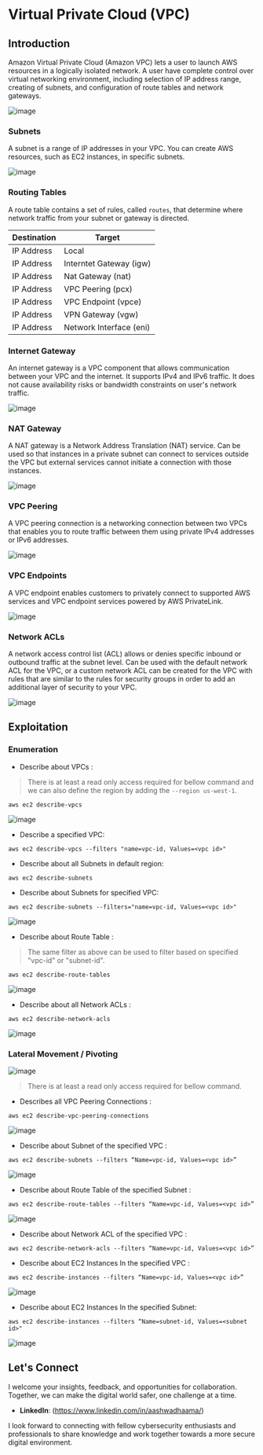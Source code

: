 # Virtual Private Cloud (VPC)

## Introduction

Amazon Virtual Private Cloud (Amazon VPC) lets a user to launch AWS resources in a logically isolated network. A user have complete control over virtual networking environment, including selection of IP address range, creating of subnets, and configuration of route tables and network gateways.

![image](https://github.com/vsang181/AWS-Cloud-Red-Teaming/assets/28651683/969c4694-26bb-48fe-af71-51154f63f951)

### Subnets

A subnet is a range of IP addresses in your VPC. You can create AWS resources, such as EC2 instances, in specific subnets.

![image](https://github.com/vsang181/AWS-Cloud-Red-Teaming/assets/28651683/038d5fac-7b7c-4b1f-8b39-e9cd5664fb6d)

### Routing Tables

A route table contains a set of rules, called `routes`, that determine where network traffic from your subnet or gateway is directed.

|Destination|Target|
|---|---|
|IP Address|Local|
|IP Address|Interntet Gateway (igw)|
|IP Address|Nat Gateway (nat)|
|IP Address|VPC Peering (pcx)|
|IP Address|VPC Endpoint (vpce)|
|IP Address|VPN Gateway (vgw)|
|IP Address|Network Interface (eni)|

### Internet Gateway

An internet gateway is a VPC component that allows communication between your VPC and the internet. It supports IPv4 and IPv6 traffic. It does not cause availability risks or bandwidth constraints on user's network traffic.

![image](https://github.com/vsang181/AWS-Cloud-Red-Teaming/assets/28651683/b3c4b35c-2ed7-4e30-8d85-4423fcdab464)

### NAT Gateway

A NAT gateway is a Network Address Translation (NAT) service. Can be used so that instances in a private subnet can connect to services outside the VPC but external services cannot initiate a connection with those instances.

![image](https://github.com/vsang181/AWS-Cloud-Red-Teaming/assets/28651683/7dfef54e-6bcc-4325-b7f0-e51d3f429eb9)

### VPC Peering

A VPC peering connection is a networking connection between two VPCs that enables you to route traffic between them using private IPv4 addresses or IPv6 addresses.

![image](https://github.com/vsang181/AWS-Cloud-Red-Teaming/assets/28651683/86ef26f6-520b-4f9d-85c7-3f835975f057)

### VPC Endpoints

A VPC endpoint enables customers to privately connect to supported AWS services and VPC endpoint services powered by AWS PrivateLink.

![image](https://github.com/vsang181/AWS-Cloud-Red-Teaming/assets/28651683/ad253e62-1dab-454b-8e50-068cf676b76e)

### Network ACLs

A network access control list (ACL) allows or denies specific inbound or outbound traffic at the subnet level. Can be used with the default network ACL for the VPC, or a custom network ACL can be created for the VPC with rules that are similar to the rules for security groups in order to add an additional layer of security to your VPC.

![image](https://github.com/vsang181/AWS-Cloud-Red-Teaming/assets/28651683/84db2894-7c56-4f66-820e-6219d8c9c455)

## Exploitation

### Enumeration

- Describe about VPCs :
 
> There is at least a read only access required for bellow command and we can also define the region by adding the `--region us-west-1`. 

```
aws ec2 describe-vpcs
```

![image](https://github.com/vsang181/AWS-Cloud-Red-Teaming/assets/28651683/14b15bfe-9471-44e5-8c57-a9294b937f2e)

- Describe a specified VPC:

```
aws ec2 describe-vpcs --filters "name=vpc-id, Values=<vpc id>"
```

- Describe about all Subnets in default region:

```
aws ec2 describe-subnets
```

- Describe about Subnets for specified VPC:

```
aws ec2 describe-subnets --filters="name=vpc-id, Values=<vpc id>"
```

![image](https://github.com/vsang181/AWS-Cloud-Red-Teaming/assets/28651683/95b8a5c9-4f98-4764-a62f-57047f91c2dd)

- Describe about Route Table :

> The same filter as above can be used to filter based on specified "vpc-id" or "subnet-id". 

```
aws ec2 describe-route-tables
```

![image](https://github.com/vsang181/AWS-Cloud-Red-Teaming/assets/28651683/dc52dee3-a574-41f3-9bf8-f7f5647b13de)

- Describe about all Network ACLs :

```
aws ec2 describe-network-acls
```

![image](https://github.com/vsang181/AWS-Cloud-Red-Teaming/assets/28651683/554bd7be-0ca3-4205-8820-fc77115c9725)

### Lateral Movement / Pivoting

![image](https://github.com/vsang181/AWS-Cloud-Red-Teaming/assets/28651683/b06d3a55-182e-4209-b509-51c816d44a3a)

> There is at least a read only access required for bellow command.

- Describes all VPC Peering Connections :

```
aws ec2 describe-vpc-peering-connections
```

![image](https://github.com/vsang181/AWS-Cloud-Red-Teaming/assets/28651683/bf8f34c8-675a-4557-b09e-22de9c9ebcad)

- Describe about Subnet of the specified VPC :

```
aws ec2 describe-subnets --filters “Name=vpc-id, Values=<vpc id>”
```

![image](https://github.com/vsang181/AWS-Cloud-Red-Teaming/assets/28651683/8167f7f3-09ce-404b-a3ce-25c56f5ba36e)

- Describe about Route Table of the specified Subnet :

```
aws ec2 describe-route-tables --filters “Name=vpc-id, Values=<vpc id>”
```

![image](https://github.com/vsang181/AWS-Cloud-Red-Teaming/assets/28651683/1f4548bb-2638-42aa-98d8-b090f65de397)

- Describe about Network ACL of the specified VPC :

```
aws ec2 describe-network-acls --filters “Name=vpc-id, Values=<vpc id>”
```

- Describe about EC2 Instances In the specified VPC :

```
aws ec2 describe-instances --filters “Name=vpc-id, Values=<vpc id>”
```

![image](https://github.com/vsang181/AWS-Cloud-Red-Teaming/assets/28651683/1fef997b-365e-4005-acdc-34b98f36cfe0)

- Describe about EC2 Instances In the specified Subnet:

```
aws ec2 describe-instances --filters “Name=subnet-id, Values=<subnet id>"
```

![image](https://github.com/vsang181/AWS-Cloud-Red-Teaming/assets/28651683/9f08405c-83df-40f0-b64a-70dc856856c8)

## Let's Connect

I welcome your insights, feedback, and opportunities for collaboration. Together, we can make the digital world safer, one challenge at a time.

- **LinkedIn**: (https://www.linkedin.com/in/aashwadhaama/)

I look forward to connecting with fellow cybersecurity enthusiasts and professionals to share knowledge and work together towards a more secure digital environment.
